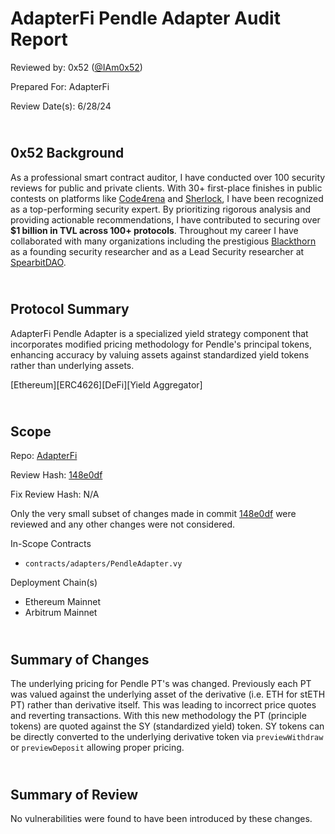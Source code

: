 # AdapterFi Pendle Adapter Audit Report

Reviewed by: 0x52 ([@IAm0x52](https://twitter.com/IAm0x52))

Prepared For: AdapterFi

Review Date(s): 6/28/24

## <br/> 0x52 Background

As a professional smart contract auditor, I have conducted over 100 security reviews for public and private clients. With 30+ first-place finishes in public contests on platforms like [Code4rena](https://code4rena.com/@0x52) and [Sherlock](https://audits.sherlock.xyz/watson/0x52), I have been recognized as a top-performing security expert. By prioritizing rigorous analysis and providing actionable recommendations, I have contributed to securing over **$1 billion in TVL across 100+ protocols**. Throughout my career I have collaborated with many organizations including  the prestigious [Blackthorn](https://www.blackthorn.xyz/) as a founding security researcher and as a Lead Security researcher at [SpearbitDAO](https://cantina.xyz/u/iam0x52).

## <br/> Protocol Summary

AdapterFi Pendle Adapter is a specialized yield strategy component that incorporates modified pricing methodology for Pendle's principal tokens, enhancing accuracy by valuing assets against standardized yield tokens rather than underlying assets.

[Ethereum][ERC4626][DeFi][Yield Aggregator]

## <br/> Scope

Repo: [AdapterFi](https://github.com/adapter-fi/AdapterVault)

Review Hash: [148e0df](https://github.com/adapter-fi/AdapterVault/commit/148e0df4aabc104ac0ec913897dd2ccc3b67ba10)

Fix Review Hash: N/A

Only the very small subset of changes made in commit [148e0df](https://github.com/adapter-fi/AdapterVault/commit/148e0df4aabc104ac0ec913897dd2ccc3b67ba10) were reviewed and any other changes were not considered.

In-Scope Contracts
- `contracts/adapters/PendleAdapter.vy`

Deployment Chain(s)
- Ethereum Mainnet
- Arbitrum Mainnet

## <br/> Summary of Changes

The underlying pricing for Pendle PT's was changed. Previously each PT was valued against the underlying asset of the derivative (i.e. ETH for stETH PT) rather than derivative itself. This was leading to incorrect price quotes and reverting transactions. With this new methodology the PT (principle tokens) are quoted against the SY (standardized yield) token. SY tokens can be directly converted to the underlying derivative token via `previewWithdraw` or `previewDeposit` allowing proper pricing.

## <br/> Summary of Review

No vulnerabilities were found to have been introduced by these changes.